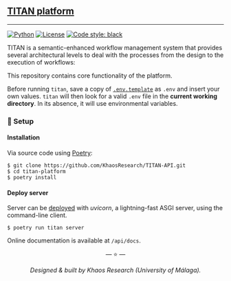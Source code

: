 ## [TITAN platform](https://github.com/KhaosResearch/titan-platform) 

---

[![Python](https://img.shields.io/badge/python-3.7-blue.svg?style=flat-square)](https://python.org)
[![License](https://img.shields.io/github/license/KhaosResearch/TITAN-API.svg?style=flat-square)](https://www.apache.org/licenses/LICENSE-2.0)
[![Code style: black](https://img.shields.io/badge/code%20style-black-000000.svg?style=flat-square)](https://github.com/psf/black)

TITAN is a semantic-enhanced workflow management system that provides several architectural levels to deal with the processes from the design to the execution of workflows:

This repository contains core functionality of the platform.

Before running `titan`, save a copy of [`.env.template`](.env.template) as `.env` and insert your own values. 
`titan` will then look for a valid `.env` file in the **current working directory**. In its absence, it will use environmental variables.

### 🚀 Setup 

#### Installation

Via source code using [Poetry](https://github.com/python-poetry/poetry):

```console
$ git clone https://github.com/KhaosResearch/TITAN-API.git
$ cd titan-platform
$ poetry install
```

#### Deploy server 

Server can be [deployed](https://fastapi.tiangolo.com/deployment/) with *uvicorn*, a lightning-fast ASGI server, using the command-line client.

```console
$ poetry run titan server
```

Online documentation is available at `/api/docs`.

<p align="center">&mdash; ⭐️ &mdash;</p>
<p align="center"><i>Designed & built by Khaos Research (University of Málaga).</i></p>
